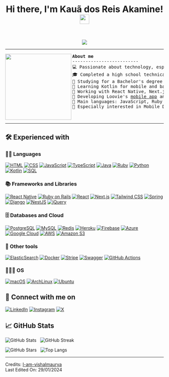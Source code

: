 <h1 align="center">
Hi there, I'm Kauã dos Reis Akamine!
  <img src="https://media.giphy.com/media/hvRJCLFzcasrR4ia7z/giphy.gif" width="30"></h1>
<br/>

<!-- Typing SVG by DenverCoder1 - https://github.com/DenverCoder1/readme-typing-svg -->
<p align="center">
  <a href="https://github.com/DenverCoder1/readme-typing-svg"><img src="https://readme-typing-svg.herokuapp.com?lines=Mobile+Developer;Software+Engineering+Student;Trying+to+do+better&center=true&width=380&height=45"></a>
</p>


<hr>
<img align="left" src="https://i.pinimg.com/originals/70/37/d4/7037d478852af21357f038fac2d2e9f6.gif" height="210" />

<pre>
<strong>About me</strong>
-------------------------
💻 Passionate about technology, especially software development
🎓 Completed a high school technical course in Systems Development at Etec Adolpho Berezin
📖 Studying for a Bachelor's degree in Software Engineering at UNINTER
📝 Learning Kotlin for mobile and backend development
🚩 Working with React Native, Next.js and Ruby on Rails as a Fullstack Developer
🔭 Developing Loovie's <a href="https://github.com/kauadrar/loovie-mobile">mobile app</a> and <a href="https://github.com/kauadrar/loovie-api">API</a>
🌟 Main languages: JavaScript, Ruby and Java
💖 Especially interested in Mobile Development
</pre>
&nbsp;
<hr>


## 🛠️ Experienced with

### 👨‍💻 Languages

<p>
    <a href="https://github.com/search?q=user%3Akauadrar+language%3Ahtml"><img alt="HTML" src="https://img.shields.io/badge/HTML%20-%23E34F26.svg?style=for-the-badge&logo=html5&logoColor=white"></a>
    <a href="https://github.com/search?q=user%3Akauadrar+language%3Acss"><img alt="CSS" src="https://img.shields.io/badge/CSS%20-%231572B6.svg?style=for-the-badge&logo=css3&logoColor=white"></a>
    <a href="https://github.com/search?q=user%3Akauadrar+language%3Ajavascript"><img alt="JavaScript" src="https://img.shields.io/badge/JavaScript%20-%23F7DF1E.svg?style=for-the-badge&logo=javascript&logoColor=black"></a>
    <a href="https://github.com/search?q=user%3Akauadrar+language%3Atypescript"><img alt="TypeScript" src="https://img.shields.io/badge/TypeScript-007ACC.svg?style=for-the-badge&logo=typescript&logoColor=white"></a>
    <a href="https://github.com/search?q=user%3Akauadrar+language%3Ajava"><img alt="Java" src="https://img.shields.io/badge/Java-%23ED8B00.svg?style=for-the-badge&logo=openjdk&logoColor=white"></a>
    <a href="https://github.com/search?q=user%3Akauadrar+language%3Aruby"><img alt="Ruby" src="https://img.shields.io/badge/Ruby-CC342D.svg?style=for-the-badge&logo=ruby&logoColor=white"></a>
    <a href="https://github.com/search?q=user%3Akauadrar+language%3Apython"><img alt="Python" src="https://img.shields.io/badge/Python%20-%2314354C.svg?style=for-the-badge&logo=python&logoColor=white"></a>
    <a href="https://github.com/search?q=user%3Akauadrar+language%kotlin"><img alt="Kotlin" src="https://img.shields.io/badge/Kotlin-0095D5.svg?style=for-the-badge&logo=kotlin&logoColor=white"></a>
    <a href="https://github.com/search?q=user%3Akauadrar+is%3Arepo+language%3Asql"><img alt="SQL" src="https://img.shields.io/badge/SQL%20-%23025E8C.svg?style=for-the-badge&logo=amazon-dynamodb&logoColor=white"></a>

### 📚 Frameworks and Libraries

<p>
    <a href="#"><img alt="React Native" src="https://img.shields.io/badge/React_Native-20232A.svg?style=for-the-badge&logo=react&logoColor=61DAFB"></a>
    <a href="#"><img alt="Ruby on Rails" src="https://img.shields.io/badge/Ruby_on_Rails-%23CC0000.svg?style=for-the-badge&logo=ruby-on-rails&logoColor=white"></a>
    <a href="#"><img alt="React" src="https://img.shields.io/badge/React-20232A.svg?style=for-the-badge&logo=react&logoColor=61DAFB"></a>
    <a href="#"><img alt="Next.js" src="https://img.shields.io/badge/Next.js-black?style=for-the-badge&logo=next.js&logoColor=white"></a>
    <a href="#"><img alt="Tailwind CSS" src="https://img.shields.io/badge/Tailwind_CSS-%2338B2AC.svg?style=for-the-badge&logo=tailwind-css&logoColor=white"></a>
    <a href="#"><img alt="Spring" src="https://img.shields.io/badge/Spring-%236DB33F.svg?style=for-the-badge&logo=spring&logoColor=white"></a>
    <a href="#"><img alt="Django" src="https://img.shields.io/badge/Django-092E20?style=for-the-badge&logo=django&logoColor=white"></a>
    <a href="#"><img alt="NestJS" src="https://img.shields.io/badge/nestjs-%23E0234E.svg?style=for-the-badge&logo=nestjs&logoColor=white"></a>
    <a href="#"><img alt="jQuery" src="https://img.shields.io/badge/jquery-%230769AD.svg?style=for-the-badge&logo=jquery&logoColor=white"></a>

</p>

### 🗄️ Databases and Cloud

<p>
    <a href="#"><img alt="PostgreSQL" src="https://img.shields.io/badge/PostgreSQL-000?style=for-the-badge&logo=postgresql"></a>
    <a href="#"><img alt="MySQL" src="https://img.shields.io/badge/MySQL-00000F?style=for-the-badge&logo=mysql&logoColor=white"></a>
    <a href="#"><img alt="Redis" src="https://img.shields.io/badge/redis-%23DD0031.svg?style=for-the-badge&logo=redis&logoColor=white"></a>
    <a href="#"><img alt="Heroku" src="https://img.shields.io/badge/Heroku%20-%23430098.svg?style=for-the-badge&logo=heroku&logoColor=white"></a>
    <a href="#"><img alt="Firebase" src="https://img.shields.io/badge/firebase-a08021?style=for-the-badge&logo=firebase&logoColor=ffcd34"></a>
    <a href="#"><img alt="Azure" src="https://img.shields.io/badge/azure-%230072C6.svg?style=for-the-badge&logo=microsoftazure&logoColor=white"></a>
    <a href="#"><img alt="Google Cloud" src="https://img.shields.io/badge/Google_Cloud-%234285F4.svg?style=for-the-badge&logo=google-cloud&logoColor=white"></a>
    <a href="#"><img alt="AWS" src="https://img.shields.io/badge/AWS-%23FF9900.svg?style=for-the-badge&logo=amazon-aws&logoColor=white"></a>
    <a href="#"><img alt="Amazon S3" src="https://img.shields.io/badge/Amazon%20S3-FF9900?style=for-the-badge&logo=amazons3&logoColor=white"></a>
</p>

### 🧰 Other tools

<p>
    <a href="#"><img alt="ElasticSearch" src="https://img.shields.io/badge/-ElasticSearch-005571?style=for-the-badge&logo=elasticsearch"></a>
    <a href="#"><img alt="Docker" src="https://img.shields.io/badge/docker-%230db7ed.svg?style=for-the-badge&logo=docker&logoColor=white"></a>
    <a href="#"><img alt="Stripe" src="https://img.shields.io/badge/Stripe-5469d4?style=for-the-badge&logo=stripe&logoColor=ffffff"></a>
    <a href="#"><img alt="Swagger" src="https://img.shields.io/badge/-Swagger-%23Clojure?style=for-the-badge&logo=swagger&logoColor=white"></a>
    <a href="#"><img alt="GitHub Actions" src="https://img.shields.io/badge/github%20actions-%232671E5.svg?style=for-the-badge&logo=githubactions&logoColor=white"></a>
</p>

### 👨🏽‍💻 OS
<p>
    <a href="#"><img alt="macOS" src="https://img.shields.io/badge/mac%20os-000000?style=for-the-badge&logo=macos&logoColor=F0F0F0"></a>
    <a href="#"><img alt="ArchLinux" src="https://img.shields.io/badge/Arch%20Linux-1793D1?logo=arch-linux&logoColor=fff&style=for-the-badge"></a>
    <a href="#"><img alt="Ubuntu" src="https://img.shields.io/badge/Ubuntu-E95420?style=for-the-badge&logo=ubuntu&logoColor=white"></a>
</p>

## 🔗 Connect with me on
<p>
    <a href="https://www.linkedin.com/in/kauadrar"><img alt="LinkedIn" src="https://img.shields.io/badge/LinkedIn-0077B5?style=for-the-badge&logo=linkedin&logoColor=white"></a>
    <a href="https://www.instagram.com/kauadrar"><img alt="Instagram" src="https://img.shields.io/badge/-Instagram-%23E4405F?style=for-the-badge&logo=instagram&logoColor=white"></a>
    <a href="https://www.x.com/kauadrar"><img alt="X" src="https://img.shields.io/badge/X-000?style=for-the-badge&logo=x"></a>
</p>



## 📈 GitHub Stats

<p>
<img alt="GitHub Stats" src="https://github-readme-stats.vercel.app/api?username=kauadrar&show_icons=true&theme=tokyonight" />
&nbsp;
<img alt="GitHub Streak" src="https://streak-stats.demolab.com?user=kauadrar&theme=tokyonight" />
</p>

<p>
<img alt="GitHub Stars" src="https://github-readme-stats.vercel.app/api?username=kauadrar&show_icons=true&locale=en&count_private=true&hide_rank=true&custom_title=My%20GitHub%20Stats&disable_animations=true&theme=tokyonight" />
&nbsp;
<img alt="Top Langs" src="https://github-readme-stats.vercel.app/api/top-langs/?username=kauadrar&langs_count=8&theme=tokyonight&layout=compact" />
</p>

------
Credits: [I-am-vishalmaurya](https://github.com/I-am-vishalmaurya)
<br/>
Last Edited On: 29/01/2024



